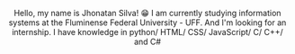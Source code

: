 <div align="center"> 
      <p>Hello, my name is Jhonatan Silva! 😁
      I am currently studying information systems at the Fluminense Federal University - UFF.
      And I'm looking for an internship.
      I have knowledge in python/  HTML/  CSS/  JavaScript/  C/  C++/ and C#
      </p>
</div>
<div>
      <h1></h1>
</div>

